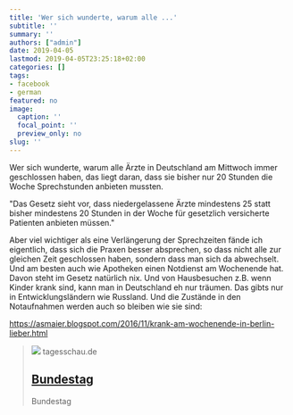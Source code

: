 ```yaml
---
title: 'Wer sich wunderte, warum alle ...'
subtitle: ''
summary: ''
authors: ["admin"]
date: 2019-04-05
lastmod: 2019-04-05T23:25:18+02:00
categories: []
tags:
- facebook
- german
featured: no
image:
  caption: ''
  focal_point: ''
  preview_only: no
slug: ''
---
```

Wer sich wunderte, warum alle Ärzte in Deutschland am Mittwoch immer geschlossen haben, das liegt daran, dass sie bisher nur 20 Stunden die Woche Sprechstunden anbieten mussten. 

"Das Gesetz sieht vor, dass niedergelassene Ärzte mindestens 25 statt bisher mindestens 20 Stunden in der Woche für gesetzlich versicherte Patienten anbieten müssen."

Aber viel wichtiger als eine Verlängerung der Sprechzeiten fände ich eigentlich, dass sich die Praxen besser absprechen, so dass nicht alle zur gleichen Zeit geschlossen haben, sondern dass man sich da abwechselt. Und am besten auch wie Apotheken einen Notdienst am Wochenende hat. Davon steht im Gesetz natürlich nix. Und von Hausbesuchen z.B. wenn Kinder krank sind, kann man in Deutschland eh nur träumen. Das gibts nur in Entwicklungsländern wie Russland. Und die Zustände in den Notaufnahmen werden auch so bleiben wie sie sind:

https://asmaier.blogspot.com/2016/11/krank-am-wochenende-in-berlin-lieber.html
> [![](http://www.tagesschau.de/multimedia/bilder/tagesschauapp104~_v-grossfrei16x9.jpg)](https://www.tagesschau.de/inland/spahn-arzttermin-103.html)
> tagesschau.de
> ## [Bundestag](https://www.tagesschau.de/inland/spahn-arzttermin-103.html)
>
>Bundestag


